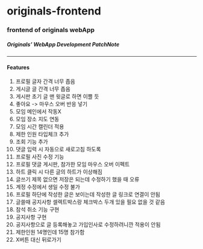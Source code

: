 # originals-frontend
### frontend of originals webApp

##### Originals’ WebApp Development PatchNote

* * *

#### Features
1.	프로필 글자 간격 너무 좁음
2.	게시글 글 간격 너무 좁음
3.	게시판 초기 글 맨 윗글로 하면 이쁠 듯
4.	좋아요 -> 마우스 오버 반응 넣기
5.	모임 메인에서 작동X
6.	모임 장소 지도 연동 
7.	모임 시간 캘린더 적용
8.	제한 인원 타입체크 추가	
9.	조회 기능 추가
10.	댓글 입력 시 자동으로 새로고침 하도록
11.	프로필 사진 수정 기능
12.	프로필 댓글 게시판, 참가한 모임 마우스 오버 이펙트
13.	하트 클릭 시 다른 글의 하트가 이상해짐
14.	글쓰기 제목 없으면 저장은 되는데 수정하기 했을 때 오류
15.	계정 수정에서 생일 수정 불가
16.	프로필 하단에 작성한 글은 보이는데 작성한 글 링크로 연결이 안됨
17.	글쓸때 공지사항 셀렉트박스랑 체크박스 두개 있을 필요 없을 것 같음
18.	참석 취소 기능 구현
19.	공지사항 구현
20.	공지사항으로 글 등록해놓고 가입인사로 수정하려니깐 적용이 안됨
21.	제한인원 14명인데 15명 참가함
22.	X버튼 대신 뒤로가기
